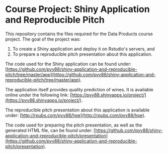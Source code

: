 # Course Project: Shiny Application and Reproducible Pitch

This repository contains the files required for the Data Products course project. The goal of the project was:

1. To create a Shiny application and deploy it on Rstudio's servers, and
2. To prepare a reproducible pitch presentation about this application.

The code used for the Shiny application can be found under: [https://github.com/pvv88/shiny-application-and-reproducible-pitch/tree/master/app](https://github.com/pvv88/shiny-application-and-reproducible-pitch/tree/master/app).

The application itself provides quality prediction of wines. It is available online under the following link: [https://pvv88.shinyapps.io/project/](https://pvv88.shinyapps.io/project/).


The reproducible pitch presentation about this application is available under: [http://rpubs.com/pvv88/hpe](http://rpubs.com/pvv88/hpe).

The code used for preparing the pitch presentation, as well as the generated HTML file, can be found under: [https://github.com/pvv88/shiny-application-and-reproducible-pitch/presentation](https://github.com/pvv88/shiny-application-and-reproducible-pitch/presentation).



